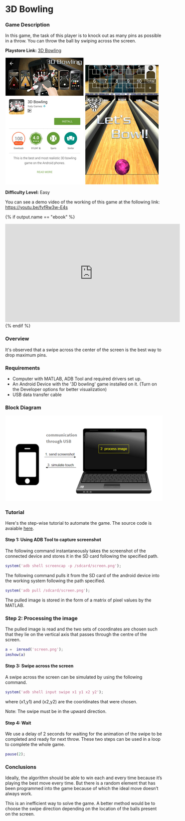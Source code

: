 # 3D  Bowling

### Game Description

In this game, the task of this player is to knock out as many pins as possible in a throw. You can throw the ball by swiping across the screen.

**Playstore Link:** [3D Bowling](https://play.google.com/store/apps/details?id=com.threed.bowling&hl=en)

![playstore image](/Images/3dbowlingps.png)
![game](/Images/3dbowlingim.png)

**Difficulty Level:** Easy

You can see a demo video of the working of this game at the following link: https://youtu.be/fvfRw3w-E4s

{% if output.name == "ebook" %}
<div class="row" style="text-align:center;">
	<iframe width="560" height="315" src="https://www.youtube.com/embed/fvfRw3w-E4s" frameborder="0" allowfullscreen></iframe>
</div> 
{% endif %}

### Overview

It's observed that a swipe across the center of the screen is the best way to drop maximum pins.

### Requirements

- Computer with MATLAB, ADB Tool and required drivers set up.
- An Android Device with the '3D bowling' game installed on it. (Turn on the Developer options for better visualization)
- USB data transfer cable

### Block Diagram

![image](/Images/BlockDiagram.png)

### Tutorial

Here's the step-wise tutorial to automate the game. The source code is avaiable [here](https://github.com/GameAutomators/3D-Bowling).

#### Step 1: Using ADB Tool to capture screenshot

The following command instantaneously takes the screenshot of the connected device and stores it in the SD card following the specified path.
  
```MATLAB
system('adb shell screencap -p /sdcard/screen.png');
```

The following command pulls it from the SD card of the android device into the working system following the path specified.

```MATLAB
system('adb pull /sdcard/screen.png');
```
  
The pulled image is stored in the form of a matrix of pixel values by the MATLAB.

### Step 2: Processing the image

The pulled image is read and the two sets of coordinates are chosen such that they lie on the vertical axis that passes through the centre of the screen.
 
```MATLAB
a =  imread('screen.png');
imshow(a)
```

#### Step 3: Swipe across the screen

A swipe across the screen can be simulated by using the following command. 

```MATLAB
system('adb shell input swipe x1 y1 x2 y2');
```
where (x1,y1) and (x2,y2) are the cooridinates that were chosen.

Note: The swipe must be in the upward direction.

#### Step 4: Wait

We use a delay of 2 seconds for waiting for the animation of the swipe to be completed and ready for next throw. These two steps can be used in a loop to complete the whole game. 

```MATLAB
pause(2);
```

### Conclusions

Ideally, the algorithm should be able to win each and every time because it’s playing the best move every time. But there is a random element that has been programmed into the game because of which the ideal move doesn’t always work.

This is an inefficient way to solve the game. A better method would be to choose the swipe direction depending on the location of the balls present on the screen.